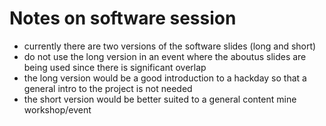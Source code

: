 # Notes on software session

- currently there are two versions of the software slides (long and short)
- do not use the long version in an event where the aboutus slides are being used since there is significant overlap
- the long version would be a good introduction to a hackday so that a general intro to the project is not needed
- the short version would be better suited to a general content mine workshop/event
